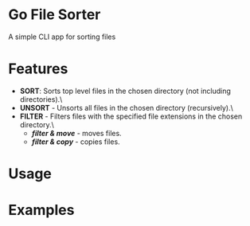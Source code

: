 # Go File Sorter
A simple CLI app for sorting files

# Features
- **SORT**: Sorts top level files in the chosen directory (not including directories).\
- **UNSORT** - Unsorts all files in the chosen directory (recursively).\
- **FILTER** - Filters files with the specified file extensions in the chosen directory.\
  - ***filter & move*** - moves files.
  - ***filter & copy*** - copies files.

# Usage

# Examples

